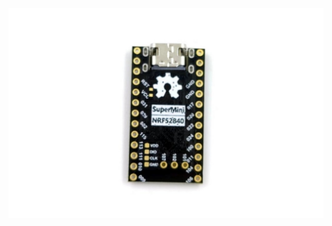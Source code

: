 

![Screenshot](https://github.com/bieskholodov/SuperMini-NRF52840-/blob/main/2023-09-26T02_33_25.691Z-5.jpg)
